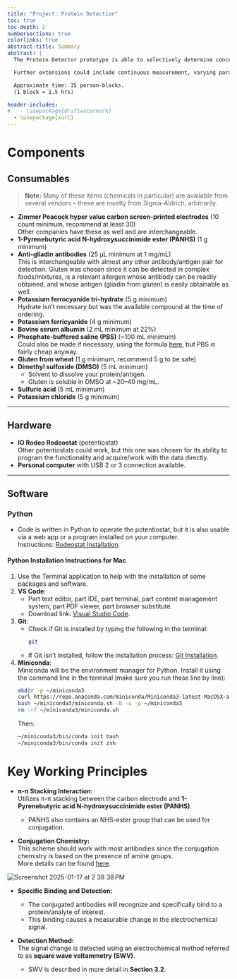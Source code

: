 ```yaml
---
title: "Project: Protein Detection"
toc: true
toc-depth: 2
numbersections: true
colorlinks: true
abstract-title: Summary
abstract: |
  The Protein Detector prototype is able to selectively determine concentrations of gluten in solution using electrochemical methods thanks to the selective detection of gluten by conjugated gluten-specific antibodies. The method can be generalized to many types of protein/antibody combinations. The prototype utilizes IO Rodeo’s open source potentiostat to perform measurements but should be considered relatively more advanced because of the conjugation strategy. Builders will gain experience with chemical processes, electrochemistry, calibration, coding in python, and likely 3D printing.

  Further extensions could include continuous measurement, varying parameters, determination of consistency, testing of complex mixtures, as well as manual control of the potentiostat for measurements.

  Approximate time: 35 person-blocks.
  (1 block = 1.5 hrs)

header-includes:
#   - \usepackage{draftwatermark}
  - \usepackage{xurl}
---
```



# Components

## Consumables
> **Note:** Many of these items (chemicals in particular) are available from several vendors – these are mostly from Sigma-Aldrich, arbitrarily.

- **Zimmer Peacock hyper value carbon screen-printed electrodes** (10 count minimum, recommend at least 30)  
  Other companies have these as well and are interchangeable.
- **1-Pyrenebutyric acid N-hydroxysuccinimide ester (PANHS)** (1 g minimum)
- **Anti-gliadin antibodies** (25 µL minimum at 1 mg/mL)  
  This is interchangeable with almost any other antibody/antigen pair for detection. Gluten was chosen since it can be detected in complex foods/mixtures, is a relevant allergen whose antibody can be readily obtained, and whose antigen (gliadin from gluten) is easily obtainable as well.
- **Potassium ferrocyanide tri-hydrate** (5 g minimum)  
  Hydrate isn’t necessary but was the available compound at the time of ordering.
- **Potassium ferricyanide** (4 g minimum)
- **Bovine serum albumin** (2 mL minimum at 22%)
- **Phosphate-buffered saline (PBS)** (~100 mL minimum)  
  Could also be made if necessary, using the formula [here](https://en.wikipedia.org/wiki/Phosphate-buffered_saline), but PBS is fairly cheap anyway.
- **Gluten from wheat** (1 g minimum, recommend 5 g to be safe)
- **Dimethyl sulfoxide (DMSO)** (5 mL minimum)  
  - Solvent to dissolve your protein/antigen.
  - Gluten is soluble in DMSO at ~20–40 mg/mL.
- **Sulfuric acid** (5 mL minimum)
- **Potassium chloride** (5 g minimum)

---

## Hardware
- **IO Rodeo Rodeostat** (potentiostat)  
  Other potentiostats could work, but this one was chosen for its ability to program the functionality and acquire/work with the data directly.
- **Personal computer** with USB 2 or 3 connection available.

---

## Software

### Python
- Code is written in Python to operate the potentiostat, but it is also usable via a web app or a program installed on your computer.  
  Instructions: [Rodeostat Installation](https://blog.iorodeo.com/rodeostat-software/).

#### Python Installation Instructions for Mac
1. Use the Terminal application to help with the installation of some packages and software.
2. **VS Code**:  
   - Part text editor, part IDE, part terminal, part content management system, part PDF viewer, part browser substitute.  
   - Download link: [Visual Studio Code](https://code.visualstudio.com/download).
3. **Git**:  
   - Check if Git is installed by typing the following in the terminal:  
     ```bash
     git
     ```
   - If Git isn’t installed, follow the installation process: [Git Installation](https://git-scm.com/downloads).
4. **Miniconda**:  
   Miniconda will be the environment manager for Python. Install it using the command line in the terminal (make sure you run these line by line):  
   ```bash
   mkdir -p ~/miniconda3
   curl https://repo.anaconda.com/miniconda/Miniconda3-latest-MacOSX-arm64.sh -o ~/miniconda3/miniconda.sh
   bash ~/miniconda3/miniconda.sh -b -u -p ~/miniconda3
   rm -rf ~/miniconda3/miniconda.sh
   ```
   Then:
   ```bash
   ~/miniconda3/bin/conda init bash
   ~/miniconda3/bin/conda init zsh
   ```
# Key Working Principles

- **π-π Stacking Interaction:**  
  Utilizes π-π stacking between the carbon electrode and **1-Pyrenebutyric acid N-hydroxysuccinimide ester (PANHS)**.  
  - PANHS also contains an NHS-ester group that can be used for conjugation.

- **Conjugation Chemistry:**  
  This scheme should work with most antibodies since the conjugation chemistry is based on the presence of amine groups.  
  More details can be found [here](https://www.thermofisher.com/us/en/home/life-science/protein-biology/protein-biology-learning-center/protein-biology-resource-library/pierce-protein-methods/amine-reactive-crosslinker-chemistry.html).

![Screenshot 2025-01-17 at 2 38 38 PM](https://github.com/user-attachments/assets/7bc0ec1d-6964-4138-bb4e-13cba19010c5)


- **Specific Binding and Detection:**  
  - The conjugated antibodies will recognize and specifically bind to a protein/analyte of interest.  
  - This binding causes a measurable change in the electrochemical signal.

- **Detection Method:**  
  The signal change is detected using an electrochemical method referred to as **square wave voltammetry (SWV)**.  
  - SWV is described in more detail in **Section 3.2**.

